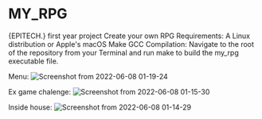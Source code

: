 # MY_RPG

{EPITECH.} first year project
Create your own RPG
Requirements: A Linux distribution or Apple's macOS Make GCC
Compilation: Navigate to the root of the repository from your Terminal and run make to build the my_rpg executable file.

Menu:
![Screenshot from 2022-06-08 01-19-24](https://user-images.githubusercontent.com/91891487/172500804-ab97834c-ebc4-409b-8434-d9f7fcba512e.png)

Ex game chalenge:
![Screenshot from 2022-06-08 01-15-30](https://user-images.githubusercontent.com/91891487/172500881-649c436f-4a58-48ac-a2ea-9a19094e4d1d.png)

Inside house:
![Screenshot from 2022-06-08 01-14-29](https://user-images.githubusercontent.com/91891487/172500929-decb1656-f9d3-4ef3-b60f-957d857ef902.png)
